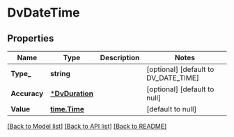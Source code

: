 # DvDateTime

## Properties
Name | Type | Description | Notes
------------ | ------------- | ------------- | -------------
**Type_** | **string** |  | [optional] [default to DV_DATE_TIME]
**Accuracy** | [***DvDuration**](DvDuration.md) |  | [optional] [default to null]
**Value** | [**time.Time**](time.Time.md) |  | [default to null]

[[Back to Model list]](../README.md#documentation-for-models) [[Back to API list]](../README.md#documentation-for-api-endpoints) [[Back to README]](../README.md)

